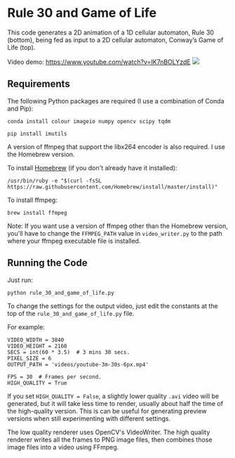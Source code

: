 # Rule 30 and Game of Life

This code generates a 2D animation of a 1D cellular automaton, Rule 30 (bottom), being fed as input to a 2D cellular automaton, Conway’s Game of Life (top).

Video demo: https://www.youtube.com/watch?v=IK7nBOLYzdE
[<img src="https://img.youtube.com/vi/IK7nBOLYzdE/hqdefault.jpg">](https://www.youtube.com/watch?v=IK7nBOLYzdE)

## Requirements

The following Python packages are required (I use a combination of Conda and Pip):
```
conda install colour imageio numpy opencv scipy tqdm

pip install imutils
```
A version of ffmpeg that support the libx264 encoder is also required. I use the Homebrew version.

To install [Homebrew](https://brew.sh/) (if you don't already have it installed):
```
/usr/bin/ruby -e "$(curl -fsSL https://raw.githubusercontent.com/Homebrew/install/master/install)"
```
To install ffmpeg:
```
brew install ffmpeg
```
Note: If you want use a version of ffmpeg other than the Homebrew version, you'll have to change the `FFMPEG_PATH` value in `video_writer.py` to the path where your ffmpeg executable file is installed.

## Running the Code

Just run:
```
python rule_30_and_game_of_life.py
```

To change the settings for the output video, just edit the constants at the top of the `rule_30_and_game_of_life.py` file.

For example:
```
VIDEO_WIDTH = 3840
VIDEO_HEIGHT = 2160
SECS = int(60 * 3.5)  # 3 mins 30 secs.
PIXEL_SIZE = 6
OUTPUT_PATH = 'videos/youtube-3m-30s-6px.mp4'

FPS = 30  # Frames per second.
HIGH_QUALITY = True
```

If you set `HIGH_QUALITY = False`, a slightly lower quality `.avi` video will be generated, but it will take less time to render, usually about half the time of the high-quality version. This is can be useful for generating preview versions when still experimenting with different settings.

The low quality renderer uses OpenCV's VideoWriter. The high quality renderer writes all the frames to PNG image files, then combines those image files into a video using FFmpeg.